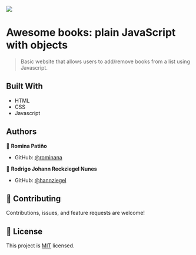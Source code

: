 ![](https://img.shields.io/badge/Microverse-blueviolet)

# Awesome books: plain JavaScript with objects

> Basic website that allows users to add/remove books from a list using Javascript.

## Built With

- HTML
- CSS
- Javascript

## Authors

👤 **Romina Patiño**

- GitHub: [@rominana](https://github.com/rominana)

👤 **Rodrigo Johann Reckziegel Nunes**

- GitHub: [@hannziegel](https://github.com/hannziegel)


## 🤝 Contributing

Contributions, issues, and feature requests are welcome!

## 📝 License

This project is [MIT](./MIT.md) licensed.
